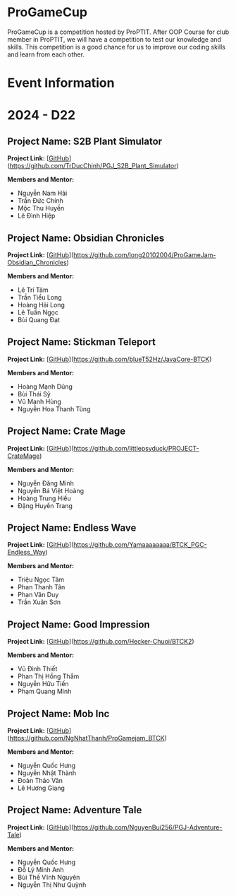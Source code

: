 # ProGameCup

ProGameCup is a competition hosted by ProPTIT. After OOP Course for club member in ProPTIT, we will have a competition to test our knowledge and skills. This competition is a good chance for us to improve our coding skills and learn from each other.

# Event Information


# 2024 - D22

## Project Name: S2B Plant Simulator

**Project Link:** [[GitHub](#)](https://github.com/TrDucChinh/PGJ_S2B_Plant_Simulator)

**Members and Mentor:**
- Nguyễn Nam Hải
- Trần Đức Chính
- Mộc Thu Huyền
- Lê Đình Hiệp

## Project Name: Obsidian Chronicles

**Project Link:** [[GitHub](#)](https://github.com/long20102004/ProGameJam-Obsidian_Chronicles)

**Members and Mentor:**
- Lê Trí Tâm
- Trần Tiểu Long
- Hoàng Hải Long
- Lê Tuấn Ngọc
- Bùi Quang Đạt

## Project Name: Stickman Teleport

**Project Link:** [[GitHub](#)](https://github.com/blueT52Hz/JavaCore-BTCK)

**Members and Mentor:**
- Hoàng Mạnh Dũng
- Bùi Thái Sỹ
- Vũ Mạnh Hùng
- Nguyễn Hoa Thanh Tùng

## Project Name: Crate Mage

**Project Link:** [[GitHub](#)](https://github.com/littlepsyduck/PROJECT-CrateMage)

**Members and Mentor:**
- Nguyễn Đăng Minh
- Nguyễn Bá Việt Hoàng
- Hoàng Trung Hiếu
- Đặng Huyền Trang

## Project Name: Endless Wave

**Project Link:** [[GitHub](#)](https://github.com/Yamaaaaaaaa/BTCK_PGC-Endless_Way)

**Members and Mentor:**
- Triệu Ngọc Tâm
- Phan Thanh Tân
- Phan Văn Duy
- Trần Xuân Sơn

## Project Name: Good Impression

**Project Link:** [[GitHub](#)](https://github.com/Hecker-Chuoi/BTCK2)

**Members and Mentor:**
- Vũ Đình Thiết
- Phan Thị Hồng Thắm
- Nguyễn Hữu Tiến
- Phạm Quang Minh

## Project Name: Mob Inc

**Project Link:** [[GitHub](#)](https://github.com/NgNhatThanh/ProGamejam_BTCK)

**Members and Mentor:**
- Nguyễn Quốc Hưng 
- Nguyễn Nhật Thành
- Đoàn Thảo Vân
- Lê Hương Giang

## Project Name: Adventure Tale

**Project Link:** [[GitHub](#)](https://github.com/NguyenBui256/PGJ-Adventure-Tale)

**Members and Mentor:**
- Nguyễn Quốc Hưng 
- Đỗ Lý Minh Anh
- Bùi Thế Vĩnh Nguyên
- Nguyễn Thị Như Quỳnh
